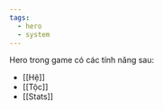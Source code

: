 ```yaml
---
tags:
  - hero
  - system
---
```

Hero trong game có các tính năng sau:
- [[Hệ]]
- [[Tộc]]
- [[Stats]]
